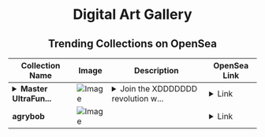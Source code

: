 <div align="center">

# Digital Art Gallery

## Trending Collections on OpenSea

| Collection Name                       | Image                                                                                     | Description                       | OpenSea Link                                                                                          |
|---------------------------------------|-------------------------------------------------------------------------------------------|-----------------------------------|--------------------------------------------------------------------------------------------------------|
| **<details><summary>Master UltraFun...</summary>Master UltraFund</details>** | ![Image](https://i.seadn.io/s/raw/files/cc128547ee0612119a00c4c25fa5256f.jpg?w=500&auto=format?w=200&auto=format) | <details><summary>Join the XDDDDDDD revolution w...</summary>Join the XDDDDDDD revolution with Master</details> | <details><summary>Link</summary>[Master UltraFund](https://opensea.io/collection/master-ultrafund)</details> |
| **agrybob** | ![Image](https://i.seadn.io/s/raw/files/f9d0d978c9af45afcafb0052cd96e25f.jpg?w=500&auto=format?w=200&auto=format) |  | <details><summary>Link</summary>[agrybob](https://opensea.io/collection/agrybob)</details> |

</div>